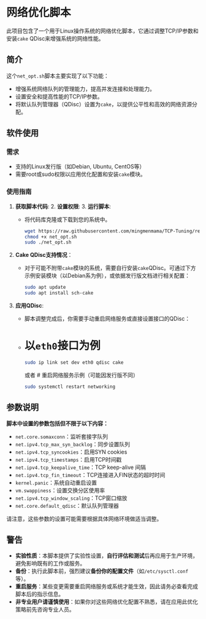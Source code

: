 # 网络优化脚本

此项目包含了一个用于Linux操作系统的网络优化脚本，它通过调整TCP/IP参数和安装`cake` QDisc来增强系统的网络性能。

## 简介

这个`net_opt.sh`脚本主要实现了以下功能：
- 增强系统网络队列的管理能力，提高并发连接和处理能力。
- 设置安全和提高性能的TCP/IP参数。
- 将默认队列管理器（QDisc）设置为`cake`，以提供公平性和高效的网络资源分配。

## 软件使用

### 需求

- 支持的Linux发行版（如Debian, Ubuntu, CentOS等）
- 需要root或sudo权限以应用优化配置和安装`cake`模块。

### 使用指南

1. **获取脚本代码**: 2. **设置权限**: 3. **运行脚本**:
   - 将代码库克隆或下载到您的系统中。
     ```bash
     wget https://raw.githubusercontent.com/mingmenmama/TCP-Tuning/refs/heads/main/net_opt.sh
     chmod +x net_opt.sh
     sudo ./net_opt.sh
     ```

2. **Cake QDisc支持情况**：
   - 对于可能不附带`cake`模块的系统，需要自行安装`cake`QDisc。可通过下方示例安装模块（以Debian系为例），或依据发行版文档进行相关配置：
     ```bash
     sudo apt update
     sudo apt install sch-cake
     ```

3. **应用QDisc**:
   - 脚本调整完成后，你需要手动重启网络服务或直接设置接口的QDisc：
   - # 以`eth0`接口为例
     ```bash
     sudo ip link set dev eth0 qdisc cake
     ```
     或者     # 重启网络服务示例（可能因发行版不同）
     ```bash
     sudo systemctl restart networking
     ```

## 参数说明

**脚本中设置的参数包括但不限于以下内容：**

- `net.core.somaxconn`：监听套接字队列
- `net.ipv4.tcp_max_syn_backlog`：同步设置队列
- `net.ipv4.tcp_syncookies`：启用SYN cookies
- `net.ipv4.tcp_timestamps`：启用TCP时间戳
- `net.ipv4.tcp_keepalive_time`：TCP keep-alive 间隔
- `net.ipv4.tcp_fin_timeout`：TCP连接进入FIN状态的超时时间
- `kernel.panic`：系统自动重启设置
- `vm.swappiness`：设置交换分区使用率
- `net.ipv4.tcp_window_scaling`：TCP窗口缩放
- `net.core.default_qdisc`：默认队列管理器

请注意，这些参数的设置可能需要根据具体网络环境做适当调整。

## 警告

- **实验性质**：本脚本提供了实验性设置，**自行评估和测试**后再应用于生产环境，避免影响既有的工作或服务。
- **备份**：执行此脚本前，强烈建议**备份你的配置文件**（如`/etc/sysctl.conf`等）。
- **重启服务**：某些变更需要重启网络服务或系统才能生效，因此请务必查看完成脚本后的指示信息。
- **非专业用户请谨慎使用**：如果你对这些网络优化配置不熟悉，请在应用此优化策略前先咨询专业人员。

